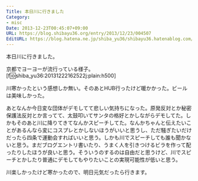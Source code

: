 ```yaml
---
Title: 本日川に行きました
Category:
- misc
Date: 2013-12-23T00:45:07+09:00
URL: https://blog.shibayu36.org/entry/2013/12/23/004507
EditURL: https://blog.hatena.ne.jp/shiba_yu36/shibayu36.hatenablog.com/atom/entry/12921228815714922289
---
```


本日川に行きました。

京都でヨーヨーが流行っている様子。
[f:id:shiba_yu36:20131222162522j:plain:h500]

川寒かったという感想しか無い。そのあとHUB行ったけど暖かかった。ビールは美味しかった。

あとなんか今日変な団体がデモしてて悲しい気持ちになった。原発反対とか秘密保護法反対とか言ってて、太鼓叩いてサンタの格好とかしながらデモしてた。しかもそのあと川に降りてきてなんかスピーチしてた。なんかちゃんと伝えたいことがあるんなら変にコスプレとかしないほうがいいと思うし、ただ騒ぎたいだけだったら四条で運動会すればいいと思う。しかも川でスピーチしても誰も聞かないと思う。まだブログエントリ書いたり、うまく人を引きつけるビラを作って配ったりしたほうが良いと思う。そういうのするのは自由だと思うけど、川でスピーチとかしたり普通にデモしてもやりたいことの実現可能性が低いと思う。

川楽しかったけど寒かったので、明日元気だったら行きます。
